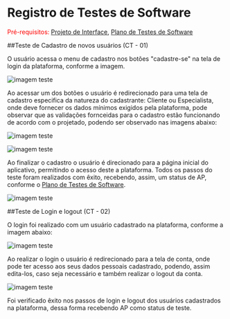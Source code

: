 # Registro de Testes de Software

<span style="color:red">Pré-requisitos: <a href="3-Projeto de Interface.md"> Projeto de Interface</a></span>, <a href="8-Plano de Testes de Software.md"> Plano de Testes de Software</a>

##Teste de Cadastro de novos usuários (CT - 01)

O usuário acessa o menu de cadastro nos botões "cadastre-se" na tela de login da plataforma, conforme a imagem.

![imagem teste](img/CT-01_1.JPG)

Ao acessar um dos botões o usuário é redirecionado para uma tela de cadastro especifica da natureza do cadastrante: Cliente ou Especialista, onde deve fornecer os dados mínimos exigidos pela plataforma, pode observar que as validações fornceidas para o cadastro estão funcionando de acordo com o projetado, podendo ser observado nas imagens abaixo:

![imagem teste](img/CT-01_2.JPG)

![imagem teste](img/CT-01_3.JPG)

Ao finalizar o cadastro o usuário é direcionado para a página inicial do aplicativo, permitindo o acesso deste a plataforma. Todos os passos do teste foram realizados com êxito, recebendo, assim, um status de AP, conforme o <a href="8-Plano de Testes de Software.md"> Plano de Testes de Software</a>.

![imagem teste](img/CT-01_4.JPG)

##Teste de Login e logout (CT - 02)

O login foi realizado com um usuário cadastrado na plataforma, conforme a imagem abaixo:

![imagem teste](img/CT-02_1.JPG)

Ao realizar o login o usuário é redirecionado para a tela de conta, onde pode ter acesso aos seus dados pessoais cadastrado, podendo, assim edita-los, caso seja necessário e também realizar o logout da conta.

![imagem teste](img/CT-02_2.JPG)

Foi verificado êxito nos passos de login e logout dos usuários cadastrados na plataforma, dessa forma recebendo AP como status de teste.
